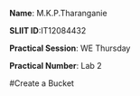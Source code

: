 **Name**: M.K.P.Tharanganie
 
 **SLIIT ID**:IT12084432
 
 **Practical Session**: WE Thursday 
 
 **Practical Number**: Lab 2

#Create a Bucket
